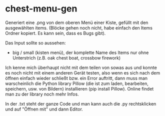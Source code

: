 # chest-menu-gen
Generiert eine .png von dem oberen Menü einer Kiste, gefüllt mit den ausgewählten items. (Blöcke gehen noch nicht, habe einfach den Items Ordner kopiert. Es kann sein, dass es Bugs gibt).

Das Input sollte so aussehen:

- big / small (kisten menü), der komplette Name des Items nur ohne Unterstrich (z.B. oak chest boat, crossbow firework)

Ich kenne mich überhaupt nicht mit dem teilen von sowas aus und konnte es noch nicht mit einem anderen Gerät testen, also wenn es sich nach dem öffnen einfach wieder schließt bzw. ein Error auftritt, dann muss man warscheinlich die Python library Pillow (die ist zum laden, bearbeiten, speichern, usw. von Bildern) installieren (pip install Pillow). Online findet man zu der library noch mehr Infos.

In der .txt steht der ganze Code und man kann auch die .py rechtsklicken und auf "Öffnen mit" und dann Editor.
